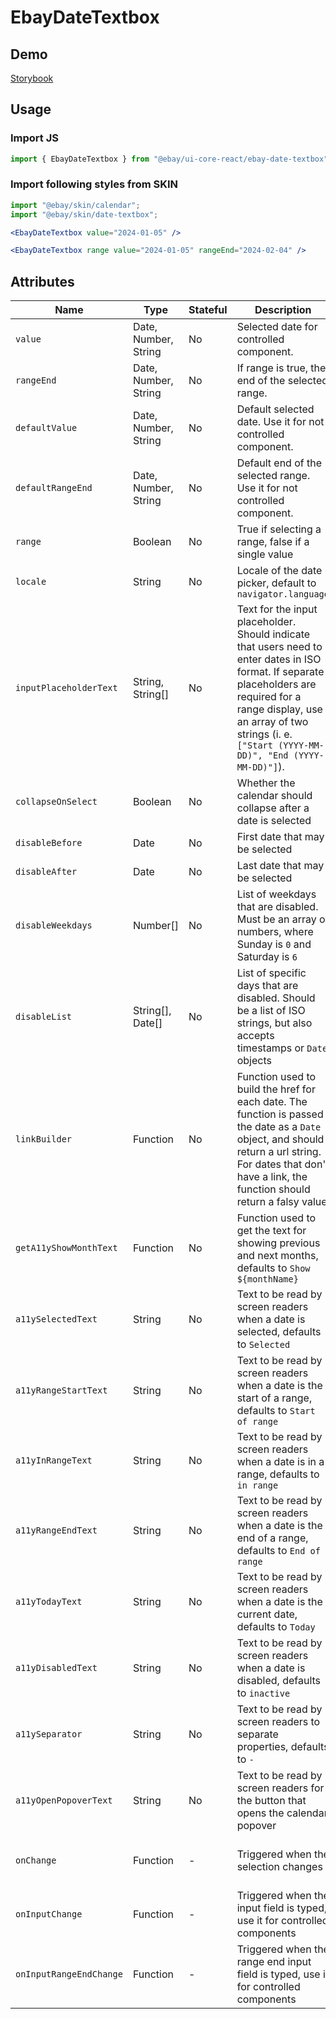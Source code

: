 # EbayDateTextbox

## Demo

[Storybook](https://opensource.ebay.com/ebayui-core-react/main/?path=/story/form-input-ebay-date-textbox--default)

## Usage

### Import JS

```jsx harmony
import { EbayDateTextbox } from "@ebay/ui-core-react/ebay-date-textbox";
```

### Import following styles from SKIN

```jsx harmony
import "@ebay/skin/calendar";
import "@ebay/skin/date-textbox";
```

```jsx
<EbayDateTextbox value="2024-01-05" />

<EbayDateTextbox range value="2024-01-05" rangeEnd="2024-02-04" />
```

## Attributes

| Name                    | Type                 | Stateful | Description                                                                                                                                                                                                                                | Data                                                    |
| ----------------------- | -------------------- | -------- | ------------------------------------------------------------------------------------------------------------------------------------------------------------------------------------------------------------------------------------------ | ------------------------------------------------------- |
| `value`                 | Date, Number, String | No       | Selected date for controlled component.                                                                                                                                                                                                    |                                                         |
| `rangeEnd`              | Date, Number, String | No       | If range is true, the end of the selected range.                                                                                                                                                                                           |                                                         |
| `defaultValue`          | Date, Number, String | No       | Default selected date. Use it for not controlled component.                                                                                                                                                                                |                                                         |
| `defaultRangeEnd`       | Date, Number, String | No       | Default end of the selected range. Use it for not controlled component.                                                                                                                                                                    |                                                         |
| `range`                 | Boolean              | No       | True if selecting a range, false if a single value                                                                                                                                                                                         |                                                         |
| `locale`                | String               | No       | Locale of the date picker, default to `navigator.language`                                                                                                                                                                                 |                                                         |
| `inputPlaceholderText`  | String, String[]     | No       | Text for the input placeholder. Should indicate that users need to enter dates in ISO format. If separate placeholders are required for a range display, use an array of two strings (i. e. `["Start (YYYY-MM-DD)", "End (YYYY-MM-DD)"]`). |                                                         |
| `collapseOnSelect`      | Boolean              | No       | Whether the calendar should collapse after a date is selected                                                                                                                                                                              |                                                         |
| `disableBefore`         | Date                 | No       | First date that may be selected                                                                                                                                                                                                            |                                                         |
| `disableAfter`          | Date                 | No       | Last date that may be selected                                                                                                                                                                                                             |                                                         |
| `disableWeekdays`       | Number[]             | No       | List of weekdays that are disabled. Must be an array of numbers, where Sunday is `0` and Saturday is `6`                                                                                                                                   |                                                         |
| `disableList`           | String[], Date[]     | No       | List of specific days that are disabled. Should be a list of ISO strings, but also accepts timestamps or `Date` objects                                                                                                                    |                                                         |
| `linkBuilder`           | Function             | No       | Function used to build the href for each date. The function is passed the date as a `Date` object, and should return a url string. For dates that don't have a link, the function should return a falsy value                              |                                                         |
| `getA11yShowMonthText`  | Function             | No       | Function used to get the text for showing previous and next months, defaults to `Show ${monthName}`                                                                                                                                        |                                                         |
| `a11ySelectedText`      | String               | No       | Text to be read by screen readers when a date is selected, defaults to `Selected`                                                                                                                                                          |                                                         |
| `a11yRangeStartText`    | String               | No       | Text to be read by screen readers when a date is the start of a range, defaults to `Start of range`                                                                                                                                        |                                                         |
| `a11yInRangeText`       | String               | No       | Text to be read by screen readers when a date is in a range, defaults to `in range`                                                                                                                                                        |                                                         |
| `a11yRangeEndText`      | String               | No       | Text to be read by screen readers when a date is the end of a range, defaults to `End of range`                                                                                                                                            |                                                         |
| `a11yTodayText`         | String               | No       | Text to be read by screen readers when a date is the current date, defaults to `Today`                                                                                                                                                     |                                                         |
| `a11yDisabledText`      | String               | No       | Text to be read by screen readers when a date is disabled, defaults to `inactive`                                                                                                                                                          |                                                         |
| `a11ySeparator`         | String               | No       | Text to be read by screen readers to separate properties, defaults to `-`                                                                                                                                                                  |                                                         |
| `a11yOpenPopoverText`   | String               | No       | Text to be read by screen readers for the button that opens the calendar popover                                                                                                                                                           |                                                         |
| `onChange`              | Function             | -        | Triggered when the selection changes                                                                                                                                                                                                       | `(event: Event, { selected?, rangeStart?, rangeEnd? })` |
| `onInputChange`         | Function             | -        | Triggered when the input field is typed, use it for controlled components                                                                                                                                                                  | `(event: Event)`                                        |
| `onInputRangeEndChange` | Function             | -        | Triggered when the range end input field is typed, use it for controlled components                                                                                                                                                        | `(event: Event)`                                        |
